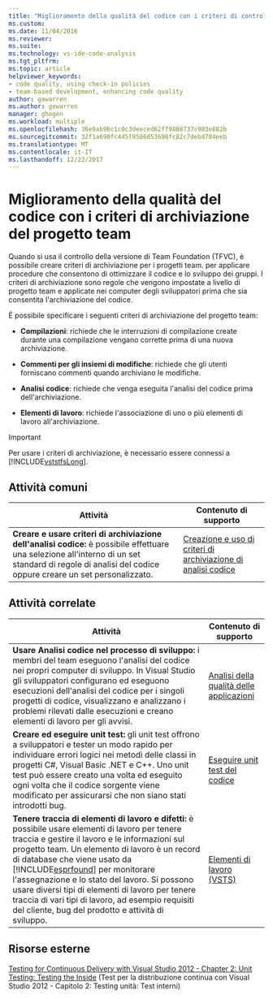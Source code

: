 ```yaml
---
title: "Miglioramento della qualità del codice con i criteri di controllo del progetto Team | Documenti Microsoft"
ms.custom: 
ms.date: 11/04/2016
ms.reviewer: 
ms.suite: 
ms.technology: vs-ide-code-analysis
ms.tgt_pltfrm: 
ms.topic: article
helpviewer_keywords:
- code quality, using check-in policies
- team-based development, enhancing code quality
author: gewarren
ms.author: gewarren
manager: ghogen
ms.workload: multiple
ms.openlocfilehash: 36e0ab96c1c0c3deeced62ff9808737c903e682b
ms.sourcegitcommit: 32f1a690fc445f9586d53698fc82c7debd784eeb
ms.translationtype: MT
ms.contentlocale: it-IT
ms.lasthandoff: 12/22/2017
---
```

# <a name="enhancing-code-quality-with-team-project-check-in-policies"></a>Miglioramento della qualità del codice con i criteri di archiviazione del progetto team

Quando si usa il controllo della versione di Team Foundation (TFVC), è possibile creare criteri di archiviazione per i progetti team. per applicare procedure che consentono di ottimizzare il codice e lo sviluppo dei gruppi. I criteri di archiviazione sono regole che vengono impostate a livello di progetto team e applicate nei computer degli sviluppatori prima che sia consentita l'archiviazione del codice.

È possibile specificare i seguenti criteri di archiviazione del progetto team:

- **Compilazioni**: richiede che le interruzioni di compilazione create durante una compilazione vengano corrette prima di una nuova archiviazione.

- **Commenti per gli insiemi di modifiche**: richiede che gli utenti forniscano commenti quando archiviano le modifiche.

- **Analisi codice**: richiede che venga eseguita l'analisi del codice prima dell'archiviazione.

- **Elementi di lavoro**: richiede l'associazione di uno o più elementi di lavoro all'archiviazione.

> [!IMPORTANT]
> Per usare i criteri di archiviazione, è necessario essere connessi a [!INCLUDE[vststfsLong](../code-quality/includes/vststfslong_md.md)].

## <a name="common-tasks"></a>Attività comuni

|Attività|Contenuto di supporto|
|----------|------------------------|
|**Creare e usare criteri di archiviazione dell'analisi codice:** è possibile effettuare una selezione all'interno di un set standard di regole di analisi del codice oppure creare un set personalizzato.|[Creazione e uso di criteri di archiviazione di analisi codice](../code-quality/creating-and-using-code-analysis-check-in-policies.md)|

## <a name="related-tasks"></a>Attività correlate

|Attività|Contenuto di supporto|
|----------|------------------------|
|**Usare Analisi codice nel processo di sviluppo:** i membri del team eseguono l'analisi del codice nei propri computer di sviluppo. In Visual Studio gli sviluppatori configurano ed eseguono esecuzioni dell'analisi del codice per i singoli progetti di codice, visualizzano e analizzano i problemi rilevati dalle esecuzioni e creano elementi di lavoro per gli avvisi.|[Analisi della qualità delle applicazioni](../code-quality/analyzing-application-quality-by-using-code-analysis-tools.md)|
|**Creare ed eseguire unit test:** gli unit test offrono a sviluppatori e tester un modo rapido per individuare errori logici nei metodi delle classi in progetti C#, Visual Basic .NET e C++. Uno unit test può essere creato una volta ed eseguito ogni volta che il codice sorgente viene modificato per assicurarsi che non siano stati introdotti bug.|[Eseguire unit test del codice](../test/unit-test-your-code.md)|
|**Tenere traccia di elementi di lavoro e difetti:** è possibile usare elementi di lavoro per tenere traccia e gestire il lavoro e le informazioni sul progetto team. Un elemento di lavoro è un record di database che viene usato da [!INCLUDE[esprfound](../code-quality/includes/esprfound_md.md)] per monitorare l'assegnazione e lo stato del lavoro. Si possono usare diversi tipi di elementi di lavoro per tenere traccia di vari tipi di lavoro, ad esempio requisiti del cliente, bug del prodotto e attività di sviluppo.|[Elementi di lavoro (VSTS)](/vsts/work/work-items/index)|

## <a name="external-resources"></a>Risorse esterne

[Testing for Continuous Delivery with Visual Studio 2012 - Chapter 2: Unit Testing: Testing the Inside](http://go.microsoft.com/fwlink/?LinkID=255188) (Test per la distribuzione continua con Visual Studio 2012 - Capitolo 2: Testing unità: Test interni)